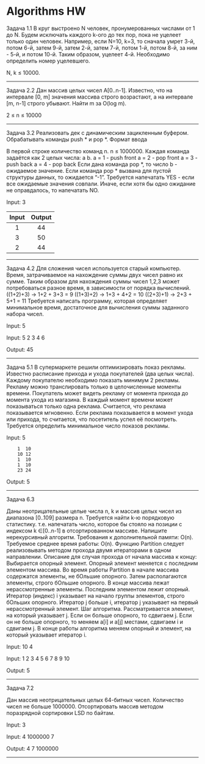 # Algorithms HW
Задача 1.1
В круг выстроено N человек, пронумерованных числами от 1 до N. Будем исключать каждого k-ого до тех пор,
пока не уцелеет только один человек. Например, если N=10, k=3, то сначала умрет 3-й, потом 6-й, затем 9-й, затем 2-й,
затем 7-й, потом 1-й, потом 8-й, за ним - 5-й, и потом 10-й. Таким образом, уцелеет 4-й.
Необходимо определить номер уцелевшего.

N, k ≤ 10000.

---
Задача 2.2
Дан массив целых чисел А[0..n-1]. Известно, что на интервале [0, m] значения массива строго возрастают,
а на интервале [m, n-1] строго убывают.
Найти m за O(log m).

2 ≤ n ≤ 10000

---
Задача 3.2
Реализовать дек с динамическим зацикленным буфером.
Обрабатывать команды push * и pop *.
Формат ввода

В первой строке количество команд n. n ≤ 1000000.
Каждая команда задаётся как 2 целых числа: a b.
a = 1 - push front
a = 2 - pop front
a = 3 - push back
a = 4 - pop back
Если дана команда pop *, то число b - ожидаемое значение. Если команда pop * вызвана для пустой структуры данных, то ожидается “-1”.
Требуется напечатать YES - если все ожидаемые значения совпали. Иначе, если хотя бы одно ожидание не оправдалось, то напечатать NO.

Input: 3

| Input | Output |
| :---: | :---: |
| 1 | 44 |
| 3 | 50 |
| 2 | 44 |

---
Задача 4.2
Для сложения чисел используется старый компьютер. Время, затрачиваемое на нахождение суммы
двух чисел равно их сумме. Таким образом для нахождения суммы чисел 1,2,3 может потребоваться
разное время, в зависимости от порядка вычислений. ((1+2)+3) -> 1+2 + 3+3 = 9 ((1+3)+2) -> 1+3 + 4+2
= 10 ((2+3)+1) -> 2+3 + 5+1 = 11 Требуется написать программу, которая определяет минимальное
время, достаточное для вычисления суммы заданного набора чисел.

Input: 5

Input: 5 2 3 4 6

Output: 45

---
Задача 5.1
В супермаркете решили оптимизировать показ рекламы. Известно расписание прихода и ухода покупателей (два целых числа).
Каждому покупателю необходимо показать минимум 2 рекламы. Рекламу можно транслировать только в целочисленные моменты
времени. Покупатель может видеть рекламу от момента прихода до момента ухода из магазина. В каждый момент времени
может показываться только одна реклама. Считается, что реклама показывается мгновенно. Если реклама показывается в
момент ухода или прихода, то считается, что посетитель успел её посмотреть.
Требуется определить минимальное число показов рекламы.

Input:  5

        1  10
        10 12
        1  10
        1  10
        23 24

Output: 5

---
Задача 6.3

Даны неотрицательные целые числа n, k и массив целых чисел из диапазона [0..109] размера n.
Требуется найти k-ю порядковую статистику. т.е. напечатать число, которое бы стояло на позиции с индексом k ∈[0..n-1] в
отсортированном массиве.
Напишите нерекурсивный алгоритм.
Требования к дополнительной памяти: O(n).
Требуемое среднее время работы: O(n).
Функцию Partition следует реализовывать методом прохода двумя итераторами в одном направлении.
Описание для случая прохода от начала массива к концу:
Выбирается опорный элемент.
Опорный элемент меняется с последним элементом массива.
Во время работы Partition в начале массива содержатся элементы, не бОльшие опорного. Затем располагаются элементы, строго бОльшие
опорного. В конце массива лежат нерассмотренные элементы. Последним элементом лежит опорный.
Итератор (индекс) i указывает на начало группы элементов, строго бОльших опорного.
Итератор j больше i, итератор j указывает на первый нерассмотренный элемент.
Шаг алгоритма. Рассматривается элемент, на который указывает j. Если он больше опорного, то сдвигаем j. Если он не больше опорного,
то меняем a[i] и a[j] местами, сдвигаем i и сдвигаем j.
В конце работы алгоритма меняем опорный и элемент, на который указывает итератор i.

Input: 10 4 

Input: 1 2 3 4 5 6 7 8 9 10
       
Output: 5

---
Задача 7.2

Дан массив неотрицательных целых 64-битных чисел. Количество чисел не больше 1000000.
Отсортировать массив методом поразрядной сортировки LSD по байтам.

Input:  3

Input:  4 1000000 7
       
Output: 4 7 1000000 

---

